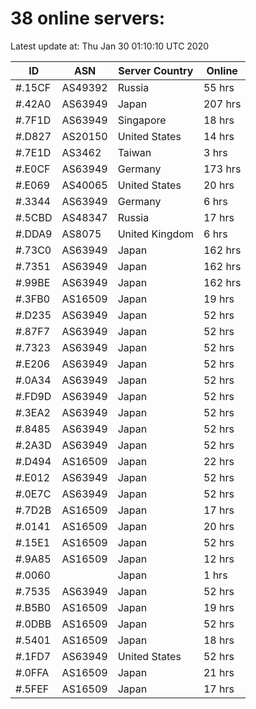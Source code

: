 # 38 online servers:

Latest update at: Thu Jan 30 01:10:10 UTC 2020

| ID | ASN | Server Country | Online |
| -- | --- | -------------- | ------ |
| #.15CF | AS49392 | Russia | 55 hrs |
| #.42A0 | AS63949 | Japan | 207 hrs |
| #.7F1D | AS63949 | Singapore | 18 hrs |
| #.D827 | AS20150 | United States | 14 hrs |
| #.7E1D | AS3462 | Taiwan | 3 hrs |
| #.E0CF | AS63949 | Germany | 173 hrs |
| #.E069 | AS40065 | United States | 20 hrs |
| #.3344 | AS63949 | Germany | 6 hrs |
| #.5CBD | AS48347 | Russia | 17 hrs |
| #.DDA9 | AS8075 | United Kingdom | 6 hrs |
| #.73C0 | AS63949 | Japan | 162 hrs |
| #.7351 | AS63949 | Japan | 162 hrs |
| #.99BE | AS63949 | Japan | 162 hrs |
| #.3FB0 | AS16509 | Japan | 19 hrs |
| #.D235 | AS63949 | Japan | 52 hrs |
| #.87F7 | AS63949 | Japan | 52 hrs |
| #.7323 | AS63949 | Japan | 52 hrs |
| #.E206 | AS63949 | Japan | 52 hrs |
| #.0A34 | AS63949 | Japan | 52 hrs |
| #.FD9D | AS63949 | Japan | 52 hrs |
| #.3EA2 | AS63949 | Japan | 52 hrs |
| #.8485 | AS63949 | Japan | 52 hrs |
| #.2A3D | AS63949 | Japan | 52 hrs |
| #.D494 | AS16509 | Japan | 22 hrs |
| #.E012 | AS63949 | Japan | 52 hrs |
| #.0E7C | AS63949 | Japan | 52 hrs |
| #.7D2B | AS16509 | Japan | 17 hrs |
| #.0141 | AS16509 | Japan | 20 hrs |
| #.15E1 | AS16509 | Japan | 52 hrs |
| #.9A85 | AS16509 | Japan | 12 hrs |
| #.0060 |  | Japan | 1 hrs |
| #.7535 | AS63949 | Japan | 52 hrs |
| #.B5B0 | AS16509 | Japan | 19 hrs |
| #.0DBB | AS16509 | Japan | 52 hrs |
| #.5401 | AS16509 | Japan | 18 hrs |
| #.1FD7 | AS63949 | United States | 52 hrs |
| #.0FFA | AS16509 | Japan | 21 hrs |
| #.5FEF | AS16509 | Japan | 17 hrs |

